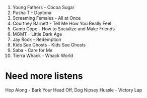 1. Young Fathers - Cocoa Sugar
2. Pusha T - Daytona
3. Screaming Females - All at Once
4. Courtney Barnett - Tell Me How You Really Feel
5. Camp Cope - How to Socialize and Make Friends
6. MGMT - Little Dark Age
7. Jay Rock - Redemption
8. Kids See Ghosts - Kids See Ghosts
9. Saba - Care for Me
10. Tierra Whack - Whack World

# Need more listens
Hop Along - Bark Your Head Off, Dog
Nipsey Hussle - Victory Lap
